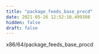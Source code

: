 ```yaml
---
title: "package_feeds_base_procd"
date: 2021-05-26 12:52:10.499308
hidden: false
draft: false
---
```


x86/64/package_feeds_base_procd

